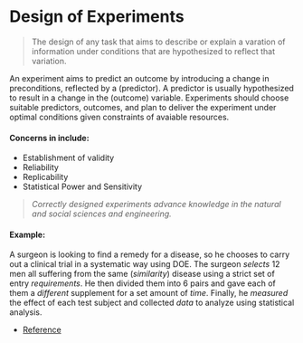 # Design of Experiments

> The design of any task that aims to describe or explain a varation of information 
under conditions that are hypothesized to reflect that variation.

An experiment aims to predict an outcome by introducing a change in preconditions, reflected by a (predictor). A predictor is usually hypothesized to result in a change in the (outcome) variable. Experiments should choose suitable predictors, outcomes, and plan to deliver
the experiment under optimal conditions given constraints of avaiable resources.

#### Concerns in include:
- Establishment of validity
- Reliability
- Replicability
- Statistical Power and Sensitivity

> *Correctly designed experiments advance knowledge in the natural and social sciences and engineering.*

#### Example:

A surgeon is looking to find a remedy for a disease, so he chooses to carry out a clinical trial in a systematic way using DOE. The surgeon *selects* 12 men all suffering from the same (*similarity*) disease using a strict set of entry *requirements*. He then divided them into 6 pairs and gave each of them a *different* supplement for a set amount of *time*. Finally, he *measured* the effect of each test subject and collected *data* to analyze using statistical analysis.

- [Reference](https://en.wikipedia.org/wiki/Design_of_experiments)